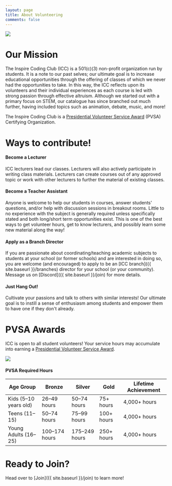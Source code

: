 ```yaml
---
layout: page
title: About Volunteering
comments: false
---
```

![](assets/images/volunteer.png)

# Our Mission

The Inspire Coding Club (ICC) is a 501(c)(3) non-profit organization run by students. It is a note to our past selves; our ultimate goal is to increase educational opportunities through the offering of classes of which we never had the opportunities to take. In this way, the ICC reflects upon its volunteers and their individual experiences as each course is led with strong passion through effective altruism. Although we started out with a primary focus on STEM, our catalogue has since branched out much further, having included topics such as animation, debate, music, and more!

The Inspire Coding Club is a [Presidential Volunteer Service Award](https://www.presidentialserviceawards.gov/) (PVSA) Certifying Organization.

# Ways to contribute!

#### Become a Lecturer

ICC lecturers lead our classes. Lecturers will also actively participate in writing class materials. Lecturers can create courses out of any approved topic or work with other lecturers to further the material of existing classes.

#### Become a Teacher Assistant

Anyone is welcome to help our students in courses, answer students&#39; questions, and/or help with discussion sessions in breakout rooms. Little to no experience with the subject is generally required unless specifically stated and both long/short term opportunities exist. This is one of the best ways to get volunteer hours, get to know lecturers, and possibly learn some new material along the way!

<!-- #### Become a Shelter Volunteer

The Inspire Coding Club is proud to proclaim that we have partnered with at-risk and homeless shelters to provide our material to those who may be deprived of such an opportunity otherwise. No coding experience is needed, and managing students/troubleshooting with them is the largest part of the opportunity. -->

#### Apply as a Branch Director

If you are passionate about coordinating/teaching academic subjects to students at your school (or former schools) and are interested in doing so, you are welcome (and encouraged) to apply to be an [ICC branch]({{ site.baseurl }}/branches) director for your school (or your community). Message us on [Discord]({{ site.baseurl }}/join) for more details.

#### Just Hang Out!

Cultivate your passions and talk to others with similar interests! Our ultimate goal is to instill a sense of enthusiasm among students and empower them to have one if they don't already.

# PVSA Awards

ICC is open to all student volunteers! Your service hours may accumulate into earning a [Presidential Volunteer Service Award](https://www.presidentialserviceawards.gov/).

![](assets/images/pvsa-logo.png)

#### PVSA Required Hours

<link rel="stylesheet" href="assets/css/table.css">
<table class="styled-table">
  <thead>
    <tr>
      <th>Age Group</th>
      <th>Bronze</th>
      <th>Silver</th>
      <th>Gold</th>
      <th>Lifetime Achievement</th>
    </tr>
  </thead>
  <tbody>
    <tr>
      <td>Kids (5–10 years old)</td>
      <td>26–49 hours</td>
      <td>50–74 hours</td>
      <td>75+ hours</td>
      <td>4,000+ hours</td>
    </tr>
    <tr class="active-row">
      <td>Teens (11–15)</td>
      <td>50–74 hours</td>
      <td>75–99 hours</td>
      <td>100+ hours</td>
      <td>4,000+ hours</td>
    </tr>
    <tr>
      <td>Young Adults (16–25)</td>
      <td>100–174 hours</td>
      <td> 175–249 hours </td>
      <td>250+ hours</td>
      <td>4,000+ hours</td>
    </tr>
  </tbody>
</table>

# Ready to Join?

Head over to [Join]({{ site.baseurl }}/join) to learn more!